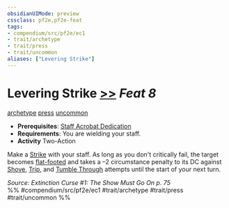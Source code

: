 ```yaml
---
obsidianUIMode: preview
cssclass: pf2e,pf2e-feat
tags:
- compendium/src/pf2e/ec1
- trait/archetype
- trait/press
- trait/uncommon
aliases: ["Levering Strike"]
---
```

# Levering Strike  [>>](/rules/core-rulebook/chapter-9-playing-the-game.md#Actions "Two-Action") *Feat 8*  
[archetype](/rules/traits/archetype.md)  [press](/rules/traits/press.md)  [uncommon](/rules/traits/uncommon.md)  

- **Prerequisites**: [Staff Acrobat Dedication](/compendium/feats/staff-acrobat-dedication-ec1.md)
- **Requirements**: You are wielding your staff.
- **Activity** Two-Action

Make a [Strike](/rules/actions/strike.md) with your staff. As long as you don't critically fail, the target becomes [flat-footed](/rules/conditions.md#Flat-footed) and takes a –2 circumstance penalty to its DC against [Shove](/rules/actions/shove.md), [Trip](/rules/actions/trip.md), and [Tumble Through](/rules/actions/tumble-through.md) attempts until the start of your next turn.

*Source: Extinction Curse #1: The Show Must Go On p. 75*  
%% #compendium/src/pf2e/ec1 #trait/archetype #trait/press #trait/uncommon %%